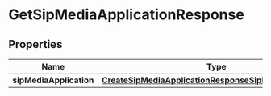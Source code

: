 

# GetSipMediaApplicationResponse


## Properties

| Name | Type | Description | Notes |
|------------ | ------------- | ------------- | -------------|
|**sipMediaApplication** | [**CreateSipMediaApplicationResponseSipMediaApplication**](CreateSipMediaApplicationResponseSipMediaApplication.md) |  |  [optional] |



